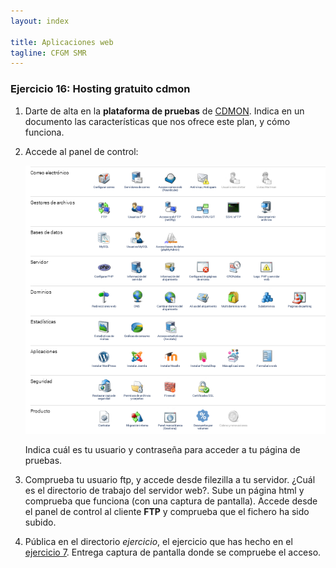 ```yaml
---
layout: index

title: Aplicaciones web
tagline: CFGM SMR
---
```


### Ejercicio 16: Hosting gratuito cdmon

1. Darte de alta en la **plataforma de pruebas** de [CDMON](https://www.cdmon.com/cas/hosting/alojamiento-web/). Indica en un documento las características que nos ofrece este plan, y cómo funciona.

2. Accede al panel de control:

	![ej16](img/cdmon.png)

	Indica cuál es tu usuario y contraseña para acceder a tu página de pruebas.

3. Comprueba tu usuario ftp, y accede desde filezilla a tu servidor. ¿Cuál es el directorio de trabajo del servidor web?. Sube un página html y comprueba que funciona (con una captura de pantalla). Accede desde el panel de control al cliente **FTP** y comprueba que el fichero ha sido subido.

4. Pública en el directorio *ejercicio*, el ejercicio que has hecho en el [ejercicio 7](ej7). Entrega captura de pantalla donde se compruebe el acceso.
